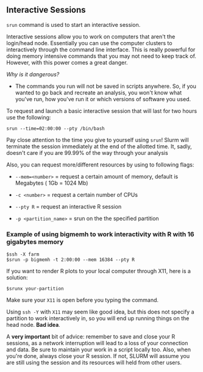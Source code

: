 ## Interactive Sessions

`srun` command is used to start an interactive session.

Interactive sessions allow you to work on computers that aren't the login/head node. Essentially you can use the computer clusters to interactively through the command line interface. This is really powerful for doing memory intensive commands that you may not need to keep track of. However, with this power comes a great danger.

[comment/question]: <> (something about jetstream in official doc, little context needed to make sure I have the right info)

*Why is it dangerous?*

- The commands you run will not be saved in scripts anywhere. So, if you wanted to go back and recreate an analysis, you won't know what you've run, how you've run it or which versions of software you used.

To request and launch a basic interactive session that will last for two hours use the following:

```Shell
srun --time=02:00:00 --pty /bin/bash
```

Pay close attention to the time you give to yourself using `srun`! Slurm will terminate the session immediately at the end of the allotted time. It, sadly, doesn't care if you are 99.99% of the way through your analysis

Also, you can request more/different resources by using to following flags:

- `--mem=<number>` = request a certain amount of memory, default is Megabytes ( 1Gb = 1024 Mb)

- `-c <number>` = request a certain number of CPUs

- `--pty R` = request an interactive R session

- `-p <partition_name>` = srun on the the specified partition 

### Example of using bigmemh  to work interactivity with R with 16 gigabytes memory

```Shell
$ssh -X farm
$srun -p bigmemh -t 2:00:00 --mem 16384 --pty R
```

If you want to render R plots to your local computer through X11, here is a solution:

```Shell
$srunx your-partition
```

Make sure your `X11` is open before you typing the command.

Using `ssh -Y` with `X11` may seem like good idea, but this does not specify a partition to work interactively in, so you will end up running things on the head node. **Bad idea**.

A **very important** bit of advice: remember to save and close your R sessions, as a network interruption will lead to a loss of your connection and data. Be sure to maintain your work in a script locally too. Also, when you're done, always close your R session. If not, SLURM will assume you are still using the session and its resources will held from other users.
